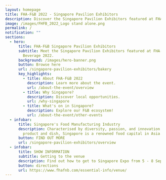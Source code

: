 ```yaml
---
layout: homepage
title: FHA-F&B 2022 - Singapore Pavilion Exhibitors
description: Discover the Singapore Pavilion Exhibitors featured at FHA-F&B 2022!
image: /images/FHFB_2022_Logo stand alone.png
permalink: /
notification: ""
sections:
  - hero:
      title: FHA-F&B Singapore Pavilion Exhibitors
      subtitle: Meet the Singapore Pavilion Exhibitors featured at FHA-Food and
        Beverage 2022.
      background: /images/hero-banner.png
      button: Browse here
      url: /singapore-pavilion-exhibitors/bakery
      key_highlights:
        - title: About FHA-F&B 2022
          description: Learn more about the event.
          url: /about-the-event/overview
        - title: Why Singapore?
          description: Discover local opportunities.
          url: /why-singapore
        - title: What's on in Singapore?
          description: Explore our F&B ecosystem!
          url: /about-the-event/other-events
  - infobar:
      title: Singapore's Food Manufacturing Industry
      description: Characterised by diversity, passion, and innovation behind every
        product and dish, Singapore is a renowned food capital in Asia.
      button: FIND OUT MORE
      url: /singapore-pavilion-exhibitors/overview
  - infobar:
      title: SHOW INFORMATION
      subtitle: Getting to the venue
      description: Find out how to get to Singapore Expo from 5 - 8 September 2022.
      button: directions
      url: https://www.fhafnb.com/essential-info/venue/
---
```


